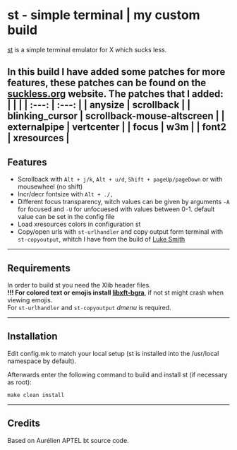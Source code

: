 # st - simple terminal | my custom build
[st](https://st.suckless.org/) is a simple terminal emulator for X which sucks less.

In this build I have added some patches for more features, these patches can be found on the [suckless.org](https://st.suckless.org/patches/) website. The patches that I added:  
| | |
| :---: | :---: |
| anysize | scrollback |
| blinking_cursor | scrollback-mouse-altscreen |
| externalpipe | vertcenter |
| focus | w3m |
| font2 | xresources |
---

## Features
+ Scrollback with `Alt + j/k`, `Alt + u/d`, `Shift + pageUp/pageDown` or with mousewheel (no shift)
+ Incr/decr fontsize with `Alt + ./,`
+ Different focus transparency, witch values can be given by arguments `-A` for focused and `-U` for unfocuesed with values between 0-1. default value can be set in the config file
+ Load xresources colors in configuration st
+ Copy/open urls with `st-urlhandler` and copy output form terminal with `st-copyoutput`, whitch I have from the build of [Luke Smith](https://github.com/LukeSmithxyz/st)
---

## Requirements
In order to build st you need the Xlib header files.  
**!!! For colored text or emojis install [libxft-bgra](https://aur.archlinux.org/packages/libxft-bgra/)**, if not st might crash when viewing emojis.  
For `st-urlhandler` and `st-copyoutput` *dmenu* is required.

---
## Installation
Edit config.mk to match your local setup (st is installed into
the /usr/local namespace by default).

Afterwards enter the following command to build and install st (if
necessary as root):

    make clean install
---

## Credits
Based on Aurélien APTEL <aurelien dot aptel at gmail dot com> bt source code.


